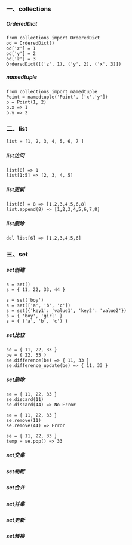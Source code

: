 ### 一、collections
##### OrderedDict
```
from collections import OrderedDict
od = OrderedDict()
od['z'] = 1
od['y'] = 2
od['z'] = 3
OrderedDict([('z', 1), ('y', 2), ('x', 3)])
```
##### namedtuple
```
from collections import namedtuple
Point = namedtuple('Point', ['x','y'])
p = Point(1, 2)
p.x => 1
p.y => 2
```

### 二、list
```
list = [1, 2, 3, 4, 5, 6, 7 ]
```

##### list访问
```
list[0] => 1
list[1:5] => [2, 3, 4, 5]
```
##### list更新
```
list[6] = 8 => [1,2,3,4,5,6,8] 
list.append(8) => [1,2,3,4,5,6,7,8]
```
##### list删除
```
del list[6] => [1,2,3,4,5,6] 
```
### 三、set
##### set创建
```
s = set()
s = { 11, 22, 33, 44 }
```
```
s = set('boy')
s = set(['a', 'b', 'c'])
s = set({'key1': 'value1', 'key2': 'value2'})
s = { 'boy', 'girl' }
s = { ('a', 'b', 'c') }
```
##### set比较
```
se = { 11, 22, 33 }
be = { 22, 55 }
se.difference(be) => { 11, 33 }
se.difference_update(be) => { 11, 33 }
```
##### set删除
```
se = { 11, 22, 33 }
se.discard(11)
se.discard(44) => No Error
```
```
se = { 11, 22, 33 }
se.remove(11)
se.remove(44) => Error
```
```
se = { 11, 22, 33 }
temp = se.pop() => 33
```
##### set交集
##### set判断
##### set合并
##### set并集
##### set更新
##### set转换
